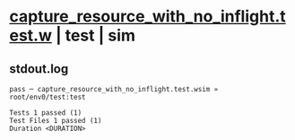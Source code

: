 # [capture_resource_with_no_inflight.test.w](../../../../../examples/tests/valid/capture_resource_with_no_inflight.test.w) | test | sim

## stdout.log
```log
pass ─ capture_resource_with_no_inflight.test.wsim » root/env0/test:test
 
Tests 1 passed (1)
Test Files 1 passed (1)
Duration <DURATION>
```

